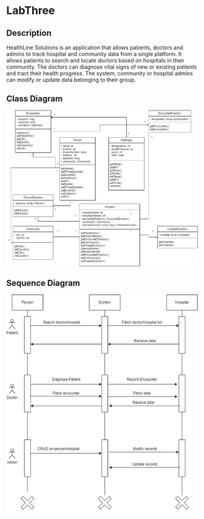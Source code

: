 # LabThree

## Description

HealthLine Solutions is an application that allows patients, doctors and admins to track hospital and community data from a single platform.
It allows patients to search and locate doctors based on hospitals in their community.
The doctors can diagnose vital signs of new or existing patients and tract their health progress.
The system, community or hospital admins can modify or update data belonging to their group.

## Class Diagram

![Class Diagram Here](./images/ClassDiagram.png?raw=true)

## Sequence Diagram

![Sequence Diagram here](./images/SequenceDiagram.png?raw=true)
